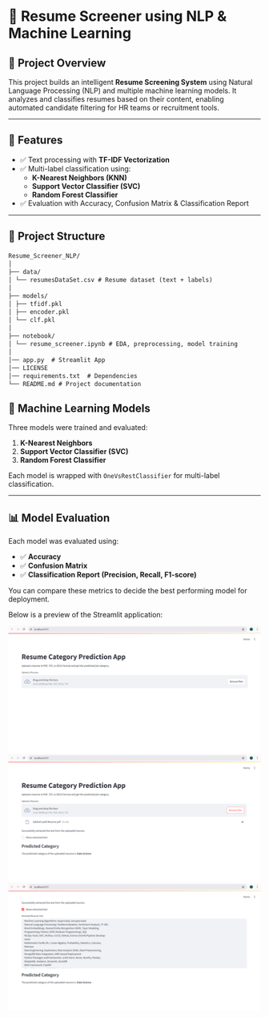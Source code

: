 # 🤖 Resume Screener using NLP & Machine Learning

## 📌 Project Overview

This project builds an intelligent **Resume Screening System** using Natural Language Processing (NLP) and multiple machine learning models. It analyzes and classifies resumes based on their content, enabling automated candidate filtering for HR teams or recruitment tools.

---

## 🚀 Features

- ✅ Text processing with **TF-IDF Vectorization**
- ✅ Multi-label classification using:
  - **K-Nearest Neighbors (KNN)**
  - **Support Vector Classifier (SVC)**
  - **Random Forest Classifier**
- ✅ Evaluation with Accuracy, Confusion Matrix & Classification Report

---

## 📂 Project Structure

```
Resume_Screener_NLP/
│
├── data/
│ └── resumesDataSet.csv # Resume dataset (text + labels)
│
├── models/
│ ├── tfidf.pkl
│ ├── encoder.pkl
│ └── clf.pkl
│
├── notebook/
│ └── resume_screener.ipynb # EDA, preprocessing, model training
│
│── app.py  # Streamlit App
│── LICENSE
│── requirements.txt  # Dependencies
└── README.md # Project documentation
```

## 🧠 Machine Learning Models

Three models were trained and evaluated:

1. **K-Nearest Neighbors**
2. **Support Vector Classifier (SVC)**
3. **Random Forest Classifier**

Each model is wrapped with `OneVsRestClassifier` for multi-label classification.

---

## 📊 Model Evaluation

Each model was evaluated using:
- ✅ **Accuracy**
- ✅ **Confusion Matrix**
- ✅ **Classification Report (Precision, Recall, F1-score)**

You can compare these metrics to decide the best performing model for deployment.


Below is a preview of the Streamlit application:

![App Screenshot](screenshots/main.png)
![App Screenshot](screenshots/result.png)
![App Screenshot](screenshots/text_extracted.png)